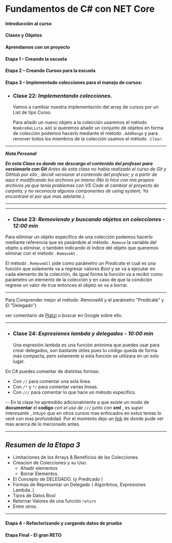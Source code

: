 ﻿
# Fundamentos de **C#** con NET Core

#### Introducción al curso

#### Clases y Objetos

#### Aprendamos con un proyecto

#### Etapa 1 – Creando la escuela

#### Etapa 2 – Creando Cursos para la escuela

#### Etapa 3 – Implementado colecciones para el manejo de cursos:


-  ### Clase 22: *Implementando colecciones.*

	Vamos a cambiar nuestra implementación del array de cursos por un List de tipo Curso. 
	
	Para añadir un nuevo objeto a la colección usaremos el método `NombreDeLista.Add` si queremos añadir un conjunto de objetos en forma de colección podemos hacerlo mediante el método `.AddRange` y para remover todos los miembros de la colección usamos el método `.Clear`.
----
***Nota Personal***

***En esta Clase es donde me descargo el contenido del profesor para versionarlo con Git*** *Antes de esta clase no 		había realizado el curso de Git y GitHub por ello , decidí versionar el contenido del profesor, y a partir de aquí ir modificando los archivos yo mismo (No lo hice con mis propios archivos ya que tenía problemas con VS Code al cambiar el proyecto de carpeta, y no reconocía algunos componentes de using system; Ya encontraré el por que mas adelante.).*

---
---
- ### Clase 23: *Removiendo y buscando objetos en colecciones - 12:00 min*

Para eliminar un objeto especifico de una colección podemos hacerlo mediante referencia que es pasándole al método `.Remove` la variable del objeto a eliminar, o también indicando el índice del objeto que queremos eliminar con el método `.RemoveAt` .   

El método `.RemoveAll` pide como parámetro un *Predicate* el cual es una función que solamente va a regresar valores *Bool* y se va a ejecutar en cada elemento de la colección, de igual forma la función va a recibir como parámetro un elemento de la colección y en caso de que la condición regrese un valor de true entonces el objeto se va a borrar.

---
Para Comprender mejor el método .RemoveAll y el parámetro "Predicate" y El "Delegado") 

ver comentario de [Platzi](https://platzi.com/comentario/436623/) o buscar en Google sobre ello.

---
- ### Clase 24: *Expresiones lambda y delegados - 10:00 min*

	Una expresión lambda es una función anónima que puedes usar para crear delegados, son bastante útiles pues tu código queda de forma más compacta, pero solamente si esta función se utilizara en un solo lugar.

En C# puedes comentar de distintas formas:

-   Con  `//`  para comentar una sola línea.
-   Con  `/*`  y  `*/`  para comentar varias líneas.
-   Con  `///`  para comentar lo que hace un método especifico.

--	En la clase he aprendido adicionalmente a que existe un modo de **documentar** el **codigo** *con el uso de* **`///`** junto con **xml** , es *super interesante* , intuyo que en otros cursos mas enfocados en estos temas lo veré con mas profundidad. Por el momento dejo un [link](https://docs.microsoft.com/es-es/dotnet/csharp/codedoc) de donde pude ver mas acerca de lo mecionado antes.

---
## *Resumen de la Etapa 3*

- Limitaciones de los Arrays & Beneficios de las Colecciones.
- Creacion de Colecciones y su Uso.
	- Añadir elementos
	- Borrar Elementos.
- El Concepto de DELEGADO. (y Predicado )
- Formas de Representar un Delegado ( Algoritmos, Expresiones Lambda..)
- Tipos de Datos Bool 
- Retornar Valores de una función `return`
- Entre otros.

---
#### Etapa 4 – Refactorizando y cargando datos de prueba
  
#### Etapa Final - El gran RETO

